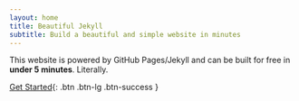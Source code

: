 ```yaml
---
layout: home
title: Beautiful Jekyll
subtitle: Build a beautiful and simple website in minutes
---
```


This website is powered by GitHub Pages/Jekyll and can be built for free in **under 5 minutes**. Literally.

[Get Started](#){: .btn .btn-lg .btn-success }

